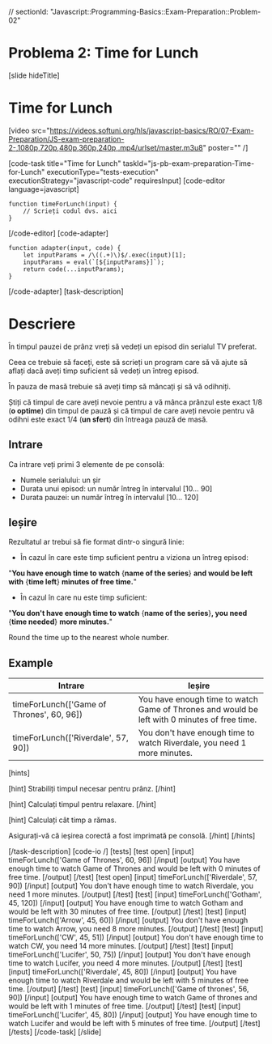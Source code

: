 // sectionId: "Javascript::Programming-Basics::Exam-Preparation::Problem-02"
# Problema 2: Time for Lunch
[slide hideTitle]
# Time for Lunch

[video src="https://videos.softuni.org/hls/javascript-basics/RO/07-Exam-Preparation/JS-exam-preparation-2-,1080p,720p,480p,360p,240p,.mp4/urlset/master.m3u8" poster="" /]


[code-task title="Time for Lunch" taskId="js-pb-exam-preparation-Time-for-Lunch" executionType="tests-execution" executionStrategy="javascript-code" requiresInput]
[code-editor language=javascript]
```
function timeForLunch(input) {
	// Scrieți codul dvs. aici
}
```
[/code-editor]
[code-adapter]
```
function adapter(input, code) {
    let inputParams = /\((.+)\)$/.exec(input)[1];
    inputParams = eval(`[${inputParams}]`);
    return code(...inputParams);
}
```
[/code-adapter]
[task-description]
# Descriere
În timpul pauzei de prânz vreți să vedeți un episod din serialul TV preferat. 

Ceea ce trebuie să faceți, este să scrieți un program care să vă ajute să aflați dacă aveți timp suficient să vedeți un întreg episod. 

În pauza de masă trebuie să aveți timp să mâncați și să vă odihniți. 

Știți că timpul de care aveți nevoie pentru a vă mânca prânzul este exact 1\/8 (**o optime**) din timpul de pauză și că timpul de care aveți nevoie pentru vă odihni este exact 1\/4 (**un sfert**) din întreaga pauză de masă.


## Intrare
Ca intrare veți primi 3 elemente de pe consolă:
- Numele serialului: un șir
- Durata unui episod: un număr întreg în intervalul \[10… 90\]
- Durata pauzei: un număr întreg în intervalul \[10… 120\]

## Ieșire
Rezultatul ar trebui să fie format dintr-o singură linie:

- În cazul în care este timp suficient pentru a viziona un întreg episod: 

"**You have enough time to watch** \{**name of the series**\} **and would be left with** \{**time left**\} **minutes of free time.**"

- În cazul în care nu este timp suficient: 

"**You don't have enough time to watch** \{**name of the series**\}**, you need** \{**time needed**\} **more minutes.**"

Round the time up to the nearest whole number.

## Example
| **Intrare** | **Ieșire** |
| --- | --- |
|timeForLunch(['Game of Thrones', 60, 96])| You have enough time to watch Game of Thrones and would be left with 0 minutes of free time.|
|timeForLunch(['Riverdale', 57, 90])| You don't have enough time to watch Riverdale, you need 1 more minutes.|

[hints]

[hint]
Strabiliți timpul necesar pentru prânz.
[/hint]

[hint]
Calculați timpul pentru relaxare.
[/hint]

[hint]
Calculați cât timp a rămas.

Asigurați-vă că ieșirea corectă a fost imprimată pe consolă.
[/hint]
[/hints]

[/task-description]
[code-io /]
[tests]
[test open]
[input]
timeForLunch(['Game of Thrones', 60, 96])
[/input]
[output]
You have enough time to watch Game of Thrones and would be left with 0 minutes of free time.
[/output]
[/test]
[test open]
[input]
timeForLunch(['Riverdale', 57, 90])
[/input]
[output]
You don't have enough time to watch Riverdale, you need 1 more minutes.
[/output]
[/test]
[test]
[input]
timeForLunch(['Gotham', 45, 120])
[/input]
[output]
You have enough time to watch Gotham and would be left with 30 minutes of free time.
[/output]
[/test]
[test]
[input]
timeForLunch(['Arrow', 45, 60])
[/input]
[output]
You don't have enough time to watch Arrow, you need 8 more minutes.
[/output]
[/test]
[test]
[input]
timeForLunch(['CW', 45, 51])
[/input]
[output]
You don't have enough time to watch CW, you need 14 more minutes.
[/output]
[/test]
[test]
[input]
timeForLunch(['Lucifer', 50, 75])
[/input]
[output]
You don't have enough time to watch Lucifer, you need 4 more minutes.
[/output]
[/test]
[test]
[input]
timeForLunch(['Riverdale', 45, 80])
[/input]
[output]
You have enough time to watch Riverdale and would be left with 5 minutes of free time.
[/output]
[/test]
[test]
[input]
timeForLunch(['Game of thrones', 56, 90])
[/input]
[output]
You have enough time to watch Game of thrones and would be left with 1 minutes of free time.
[/output]
[/test]
[test]
[input]
timeForLunch(['Lucifer', 45, 80])
[/input]
[output]
You have enough time to watch Lucifer and would be left with 5 minutes of free time.
[/output]
[/test]
[/tests]
[/code-task]
[/slide]
